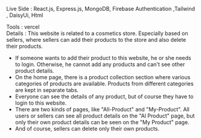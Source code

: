 Live Side : React.js, Express.js, MongoDB, Firebase Authentication ,Tailwind , DaisyUi, Html </br>

Tools : vercel </br>
Details : This website is related to a cosmetics store. Especially based on sellers, where sellers can add their products to the store and also delete their products. </br>
* If someone wants to add their product to this website, he or she needs to login. Otherwise, he cannot add any products and can't see other product details. </br>
* On the home page, there is a product collection section where various categories of products are available. Products from different categories are kept in separate tabs.
* Everyone can see the details of any product, but of course they have to login to this website.
* There are two kinds of pages, like "All-Product" and "My-Product". All users or sellers can see all product details on the "Al Product" page, but only their own product details can be seen on the "My Product" page.
* And of course, sellers can delete only their own products.
 
